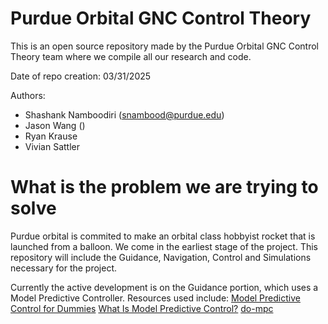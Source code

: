 # Purdue Orbital GNC Control Theory
This is an open source repository made by the Purdue Orbital GNC Control Theory team where we compile all our research and code.

Date of repo creation: 03/31/2025

Authors:
- Shashank Namboodiri (snambood@purdue.edu)
- Jason Wang ()
- Ryan Krause
- Vivian Sattler

# What is the problem we are trying to solve
Purdue orbital is commited to make an orbital class hobbyist rocket that is launched from a balloon. We come in the earliest stage of the project. This repository will include the Guidance, Navigation, Control and Simulations necessary for the project.

Currently the active development is on the Guidance portion, which uses a Model Predictive Controller. Resources used include:
[Model Predictive Control for Dummies](https://adityang5.medium.com/model-predictive-control-for-dummies-904c0f7e184d)
[What Is Model Predictive Control?](https://www.mathworks.com/help/mpc/gs/what-is-mpc.html)
[do-mpc](https://www.do-mpc.com/en/latest/getting_started.html)
